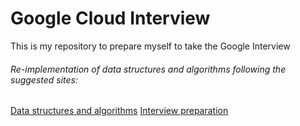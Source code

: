 # Google Cloud Interview

This is my repository to prepare myself to take the Google Interview
###### Re-implementation of data structures and algorithms following the suggested sites:
[Data structures and algorithms](https://techdevguide.withgoogle.com/paths/data-structures-and-algorithms/)
[Interview preparation](https://techdevguide.withgoogle.com/paths/interview/)